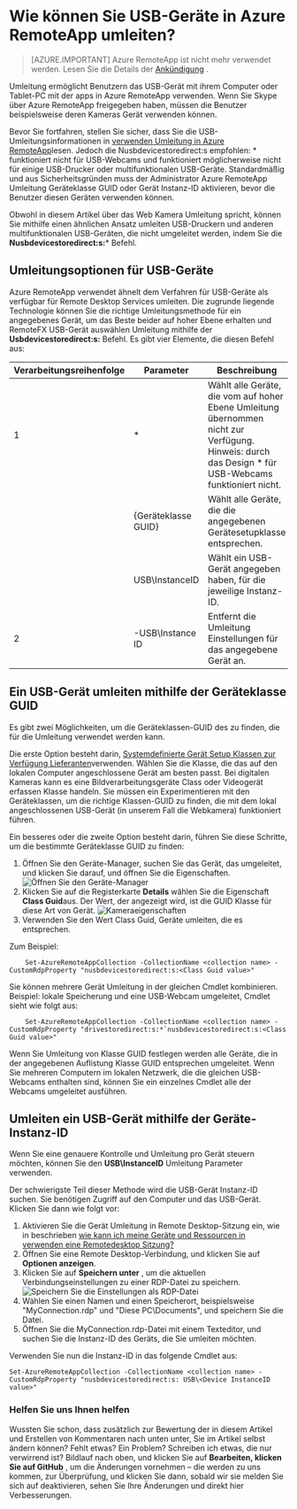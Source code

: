 <properties 
    pageTitle="Wie können Sie USB-Geräte in Azure RemoteApp umleiten? | Microsoft Azure" 
    description="Erfahren Sie, wie Umleitung für USB-Geräte in Azure RemoteApp verwendet werden soll." 
    services="remoteapp" 
    documentationCenter="" 
    authors="lizap" 
    manager="mbaldwin" />

<tags 
    ms.service="remoteapp" 
    ms.workload="compute" 
    ms.tgt_pltfrm="na" 
    ms.devlang="na" 
    ms.topic="article" 
    ms.date="08/15/2016" 
    ms.author="elizapo" />



# <a name="how-do-you-redirect-usb-devices-in-azure-remoteapp"></a>Wie können Sie USB-Geräte in Azure RemoteApp umleiten?

> [AZURE.IMPORTANT]
> Azure RemoteApp ist nicht mehr verwendet werden. Lesen Sie die Details der [Ankündigung](https://go.microsoft.com/fwlink/?linkid=821148) .

Umleitung ermöglicht Benutzern das USB-Gerät mit ihrem Computer oder Tablet-PC mit der apps in Azure RemoteApp verwenden. Wenn Sie Skype über Azure RemoteApp freigegeben haben, müssen die Benutzer beispielsweise deren Kameras Gerät verwenden können.

Bevor Sie fortfahren, stellen Sie sicher, dass Sie die USB-Umleitungsinformationen in [verwenden Umleitung in Azure RemoteApp](remoteapp-redirection.md)lesen. Jedoch die Nusbdevicestoredirect:s empfohlen: * funktioniert nicht für USB-Webcams und funktioniert möglicherweise nicht für einige USB-Drucker oder multifunktionalen USB-Geräte. Standardmäßig und aus Sicherheitsgründen muss der Administrator Azure RemoteApp Umleitung Geräteklasse GUID oder Gerät Instanz-ID aktivieren, bevor die Benutzer diesen Geräten verwenden können.

Obwohl in diesem Artikel über das Web Kamera Umleitung spricht, können Sie mithilfe einen ähnlichen Ansatz umleiten USB-Druckern und anderen multifunktionalen USB-Geräten, die nicht umgeleitet werden, indem Sie die **Nusbdevicestoredirect:s:*** Befehl.

## <a name="redirection-options-for-usb-devices"></a>Umleitungsoptionen für USB-Geräte
Azure RemoteApp verwendet ähnelt dem Verfahren für USB-Geräte als verfügbar für Remote Desktop Services umleiten. Die zugrunde liegende Technologie können Sie die richtige Umleitungsmethode für ein angegebenes Gerät, um das Beste beider auf hoher Ebene erhalten und RemoteFX USB-Gerät auswählen Umleitung mithilfe der **Usbdevicestoredirect:s:** Befehl. Es gibt vier Elemente, die diesen Befehl aus:

| Verarbeitungsreihenfolge | Parameter           | Beschreibung                                                                                                                |
|------------------|---------------------|----------------------------------------------------------------------------------------------------------------------------|
| 1                | *                   | Wählt alle Geräte, die vom auf hoher Ebene Umleitung übernommen nicht zur Verfügung. Hinweis: durch das Design * für USB-Webcams funktioniert nicht.  |
|                  | {Geräteklasse GUID} | Wählt alle Geräte, die die angegebenen Gerätesetupklasse entsprechen.                                                           |
|                  | USB\InstanceID      | Wählt ein USB-Gerät angegeben haben, für die jeweilige Instanz-ID.                                                                  |
| 2                | -USB\Instance ID    | Entfernt die Umleitung Einstellungen für das angegebene Gerät an.                                                                 |

## <a name="redirecting-a-usb-device-by-using-the-device-class-guid"></a>Ein USB-Gerät umleiten mithilfe der Geräteklasse GUID
Es gibt zwei Möglichkeiten, um die Geräteklassen-GUID des zu finden, die für die Umleitung verwendet werden kann. 

Die erste Option besteht darin, [Systemdefinierte Gerät Setup Klassen zur Verfügung Lieferanten](https://msdn.microsoft.com/library/windows/hardware/ff553426.aspx)verwenden. Wählen Sie die Klasse, die das auf den lokalen Computer angeschlossene Gerät am besten passt. Bei digitalen Kameras kann es eine Bildverarbeitungsgeräte Class oder Videogerät erfassen Klasse handeln. Sie müssen ein Experimentieren mit den Geräteklassen, um die richtige Klassen-GUID zu finden, die mit dem lokal angeschlossenen USB-Gerät (in unserem Fall die Webkamera) funktioniert führen.

Ein besseres oder die zweite Option besteht darin, führen Sie diese Schritte, um die bestimmte Geräteklasse GUID zu finden:

1. Öffnen Sie den Geräte-Manager, suchen Sie das Gerät, das umgeleitet, und klicken Sie darauf, und öffnen Sie die Eigenschaften.
![Öffnen Sie den Geräte-Manager](./media/remoteapp-usbredir/ra-devicemanager.png)
2. Klicken Sie auf die Registerkarte **Details** wählen Sie die Eigenschaft **Class Guid**aus. Der Wert, der angezeigt wird, ist die GUID Klasse für diese Art von Gerät.
![Kameraeigenschaften](./media/remoteapp-usbredir/ra-classguid.png)
3. Verwenden Sie den Wert Class Guid, Geräte umleiten, die es entsprechen.

Zum Beispiel:

        Set-AzureRemoteAppCollection -CollectionName <collection name> -CustomRdpProperty "nusbdevicestoredirect:s:<Class Guid value>"

Sie können mehrere Gerät Umleitung in der gleichen Cmdlet kombinieren. Beispiel: lokale Speicherung und eine USB-Webcam umgeleitet, Cmdlet sieht wie folgt aus:

        Set-AzureRemoteAppCollection -CollectionName <collection name> -CustomRdpProperty "drivestoredirect:s:*`nusbdevicestoredirect:s:<Class Guid value>"

Wenn Sie Umleitung von Klasse GUID festlegen werden alle Geräte, die in der angegebenen Auflistung Klasse GUID entsprechen umgeleitet. Wenn Sie mehreren Computern im lokalen Netzwerk, die die gleichen USB-Webcams enthalten sind, können Sie ein einzelnes Cmdlet alle der Webcams umgeleitet ausführen.

## <a name="redirecting-a-usb-device-by-using-the-device-instance-id"></a>Umleiten ein USB-Gerät mithilfe der Geräte-Instanz-ID

Wenn Sie eine genauere Kontrolle und Umleitung pro Gerät steuern möchten, können Sie den **USB\InstanceID** Umleitung Parameter verwenden.

Der schwierigste Teil dieser Methode wird die USB-Gerät Instanz-ID suchen. Sie benötigen Zugriff auf den Computer und das USB-Gerät. Klicken Sie dann wie folgt vor:

1. Aktivieren Sie die Gerät Umleitung in Remote Desktop-Sitzung ein, wie in beschrieben [wie kann ich meine Geräte und Ressourcen in verwenden eine Remotedesktop Sitzung?](http://windows.microsoft.com/en-us/windows7/How-can-I-use-my-devices-and-resources-in-a-Remote-Desktop-session)
2. Öffnen Sie eine Remote Desktop-Verbindung, und klicken Sie auf **Optionen anzeigen**.
3. Klicken Sie auf **Speichern unter** , um die aktuellen Verbindungseinstellungen zu einer RDP-Datei zu speichern.  
    ![Speichern Sie die Einstellungen als RDP-Datei](./media/remoteapp-usbredir/ra-saveasrdp.png)
4. Wählen Sie einen Namen und einen Speicherort, beispielsweise "MyConnection.rdp" und "Diese PC\Documents", und speichern Sie die Datei.
5. Öffnen Sie die MyConnection.rdp-Datei mit einem Texteditor, und suchen Sie die Instanz-ID des Geräts, die Sie umleiten möchten.

Verwenden Sie nun die Instanz-ID in das folgende Cmdlet aus:

    Set-AzureRemoteAppCollection -CollectionName <collection name> -CustomRdpProperty "nusbdevicestoredirect:s: USB\<Device InstanceID value>"



### <a name="help-us-help-you"></a>Helfen Sie uns Ihnen helfen 
Wussten Sie schon, dass zusätzlich zur Bewertung der in diesem Artikel und Erstellen von Kommentaren nach unten unter, Sie im Artikel selbst ändern können? Fehlt etwas? Ein Problem? Schreiben ich etwas, die nur verwirrend ist? Bildlauf nach oben, und klicken Sie auf **Bearbeiten, klicken Sie auf GitHub** , um die Änderungen vornehmen – die werden zu uns kommen, zur Überprüfung, und klicken Sie dann, sobald wir sie melden Sie sich auf deaktivieren, sehen Sie Ihre Änderungen und direkt hier Verbesserungen.
